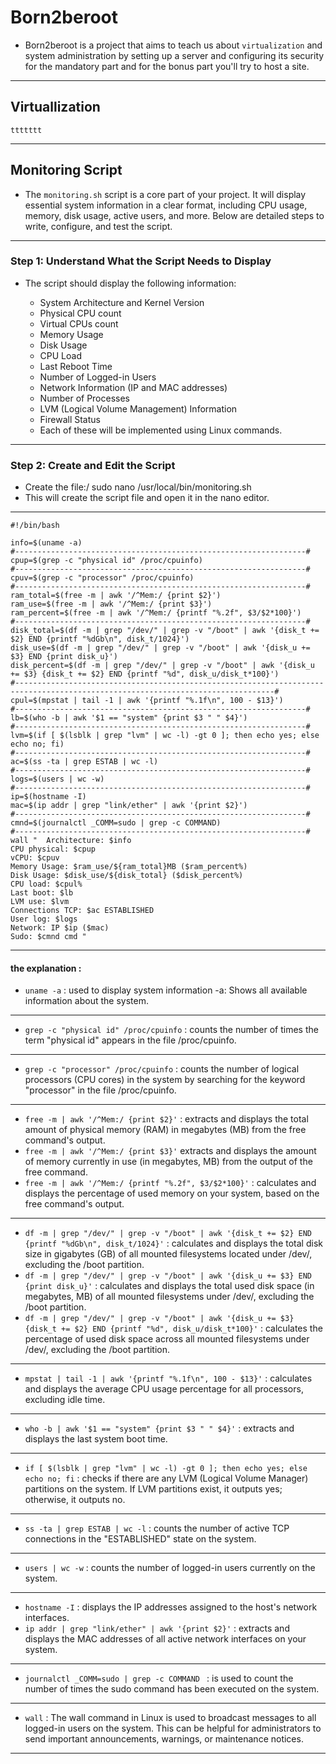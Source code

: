 # Born2beroot
+ Born2beroot is a project that aims to teach us about `virtualization` and system administration by setting up a server and configuring its security for the mandatory part and for the bonus part you'll try to host a site.
-----------------------------------------------------------------------
## Virtuallization
    ttttttt
----------------------------------------------------------------------
## Monitoring Script
+ The `monitoring.sh` script is a core part of your project. It will display essential system information in a clear format, including CPU usage, memory, disk usage, active users, and more. Below are detailed steps to write, configure, and test the script.
----------------------------------------------------------------------
### Step 1: Understand What the Script Needs to Display
+ The script should display the following information:

  + System Architecture and Kernel Version
  + Physical CPU count
  + Virtual CPUs count
  + Memory Usage
  + Disk Usage
  + CPU Load
  + Last Reboot Time
  + Number of Logged-in Users
  + Network Information (IP and MAC addresses)
  + Number of Processes
  + LVM (Logical Volume Management) Information
  + Firewall Status
  + Each of these will be implemented using Linux commands.
----------------------------------------------------------------------
### Step 2: Create and Edit the Script
+ Create the file:/
	sudo nano /usr/local/bin/monitoring.sh
+ This will create the script file and open it in the nano editor.
----------------------------------------------------------------------
    #!/bin/bash

    info=$(uname -a)
    #-----------------------------------------------------------------#
    cpup=$(grep -c "physical id" /proc/cpuinfo)
    #-----------------------------------------------------------------#
    cpuv=$(grep -c "processor" /proc/cpuinfo)
    #-----------------------------------------------------------------#
    ram_total=$(free -m | awk '/^Mem:/ {print $2}')
    ram_use=$(free -m | awk '/^Mem:/ {print $3}')
    ram_percent=$(free -m | awk '/^Mem:/ {printf "%.2f", $3/$2*100}')
    #-----------------------------------------------------------------#
    disk_total=$(df -m | grep "/dev/" | grep -v "/boot" | awk '{disk_t += $2} END {printf "%dGb\n", disk_t/1024}')
    disk_use=$(df -m | grep "/dev/" | grep -v "/boot" | awk '{disk_u += $3} END {print disk_u}')
    disk_percent=$(df -m | grep "/dev/" | grep -v "/boot" | awk '{disk_u += $3} {disk_t += $2} END {printf "%d", disk_u/disk_t*100}')
    #--------------------------------------------------------------------------------------------------------------------------------#
    cpul=$(mpstat | tail -1 | awk '{printf "%.1f\n", 100 - $13}')
    #-----------------------------------------------------------------#
    lb=$(who -b | awk '$1 == "system" {print $3 " " $4}')
    #-----------------------------------------------------------------#
    lvm=$(if [ $(lsblk | grep "lvm" | wc -l) -gt 0 ]; then echo yes; else echo no; fi)
    #-----------------------------------------------------------------#
    ac=$(ss -ta | grep ESTAB | wc -l)
    #-----------------------------------------------------------------#
    logs=$(users | wc -w)
    #-----------------------------------------------------------------#
    ip=$(hostname -I)
    mac=$(ip addr | grep "link/ether" | awk '{print $2}')
    #-----------------------------------------------------------------#
    cmnd=$(journalctl _COMM=sudo | grep -c COMMAND)
    #-----------------------------------------------------------------#
    wall "	Architecture: $info
	CPU physical: $cpup
	vCPU: $cpuv
	Memory Usage: $ram_use/${ram_total}MB ($ram_percent%)
	Disk Usage: $disk_use/${disk_total} ($disk_percent%)
	CPU load: $cpul%
	Last boot: $lb
	LVM use: $lvm
	Connections TCP: $ac ESTABLISHED
	User log: $logs
	Network: IP $ip ($mac)
	Sudo: $cmnd cmd "
---------------------------------------------------------------------
#### the explanation :

+ `uname -a`  : used to display system information -a: Shows all available information about the system.
----------------------------------------------------------------------
+ `grep -c "physical id" /proc/cpuinfo` : counts the number of times the term "physical id" appears in the file /proc/cpuinfo.
-------------------------------------------------------------------------
+ `grep -c "processor" /proc/cpuinfo` : counts the number of logical processors (CPU cores) in the system by searching for the keyword "processor" in the file /proc/cpuinfo.
-------------------------------------------------------------------------
+ `free -m | awk '/^Mem:/ {print $2}'` : extracts and displays the total amount of physical memory (RAM) in megabytes (MB) from the free command's output.
+ `free -m | awk '/^Mem:/ {print $3}'` extracts and displays the amount of memory currently in use (in megabytes, MB) from the output of the free command.
+ `free -m | awk '/^Mem:/ {printf "%.2f", $3/$2*100}'` : calculates and displays the percentage of used memory on your system, based on the free command's output.
-------------------------------------------------------------------------
+ `df -m | grep "/dev/" | grep -v "/boot" | awk '{disk_t += $2} END {printf "%dGb\n", disk_t/1024}'` : calculates and displays the total disk size in gigabytes (GB) of all mounted filesystems located under /dev/, excluding the /boot partition.
+ `df -m | grep "/dev/" | grep -v "/boot" | awk '{disk_u += $3} END {print disk_u}'` : calculates and displays the total used disk space (in megabytes, MB) of all mounted filesystems under /dev/, excluding the /boot partition.
+ `df -m | grep "/dev/" | grep -v "/boot" | awk '{disk_u += $3} {disk_t += $2} END {printf "%d", disk_u/disk_t*100}'` : calculates the percentage of used disk space across all mounted filesystems under /dev/, excluding the /boot partition.
-------------------------------------------------------------------------
+ `mpstat | tail -1 | awk '{printf "%.1f\n", 100 - $13}'` : calculates and displays the average CPU usage percentage for all processors, excluding idle time.
-------------------------------------------------------------------------
+ `who -b | awk '$1 == "system" {print $3 " " $4}'` : extracts and displays the last system boot time.
------------------------------------------------------------------------ 
+ `if [ $(lsblk | grep "lvm" | wc -l) -gt 0 ]; then echo yes; else echo no; fi` : checks if there are any LVM (Logical Volume Manager) partitions on the system. If LVM partitions exist, it outputs yes; otherwise, it outputs no.
------------------------------------------------------------------------ 
+ `ss -ta | grep ESTAB | wc -l` : counts the number of active TCP connections in the "ESTABLISHED" state on the system.
------------------------------------------------------------------------ 
+ `users | wc -w` : counts the number of logged-in users currently on the system.
------------------------------------------------------------------------ 
+ `hostname -I` : displays the IP addresses assigned to the host's network interfaces.
+ `ip addr | grep "link/ether" | awk '{print $2}'` : extracts and displays the MAC addresses of all active network interfaces on your system.
------------------------------------------------------------------------ 
+ `journalctl _COMM=sudo | grep -c COMMAND ` : is used to count the number of times the sudo command has been executed on the system.
------------------------------------------------------------------------ 
+ `wall` : The wall command in Linux is used to broadcast messages to all logged-in users on the system. This can be helpful for administrators to send important announcements, warnings, or maintenance notices.
------------------------------------------------------------------------ 


